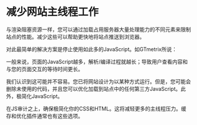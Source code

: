 # 减少网站主线程工作
与渲染阻塞资源一样，您可以通过加载占用服务器大量处理能力的不同元素来限制站点的性能。减少这些可以帮助更快地将站点推送到浏览器。

对此最简单的解决方案是停止使用如此多的JavaScript。如GTmetrix所说：

一般来说，页面的JavaScript越多，解析/编译过程就越长；导致用户查看内容和与您的页面交互的等待时间更长。

我们认识到这可能并不容易。您已将网站设计为以某种方式运行。但是，您可能会删除未使用的代码，并且您可以优化加载到站点中的任何第三方JavaScript。此外，极简化JavaScript。

在JS审计之上，确保极简化你的CSS和HTML。这将减轻更多的主线程压力。缓存和优化插件通常也有这些选项。